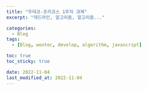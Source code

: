 ```yaml
---
title: "우테코-프리코스 1주차 과제"
excerpt: "데드라인, 알고리즘, 알고리즘..."

categories:
  - Blog
tags:
  - [Blog, wootec, develop, algorithm, javascript]

toc: true
toc_sticky: true

date: 2022-11-04
last_modified_at: 2022-11-04
---
```


